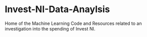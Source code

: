 # Invest-NI-Data-Anaylsis
Home of the Machine Learning Code and Resources related to an investigation into the spending of Invest NI. 
